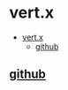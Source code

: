 # vert.x 

- [vert.x](#vertx)
  - [github](#github)

## [github](https://github.com/eclipse-vertx/vert.x)


